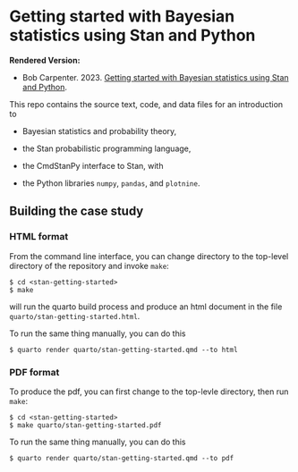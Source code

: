 # Getting started with Bayesian statistics using Stan and Python

**Rendered Version:**

* Bob Carpenter. 2023. [Getting started with Bayesian statistics using Stan and Python](https://bob-carpenter.github.io/stan-getting-started/stan-getting-started.html).

This repo contains the source text, code, and data files for an introduction to

* Bayesian statistics and probability theory,

* the Stan probabilistic programming language,

* the CmdStanPy interface to Stan, with

* the Python libraries `numpy`, `pandas`, and `plotnine`.


## Building the case study

### HTML format

From the command line interface, you can change directory to the
top-level directory of the repository and invoke `make`:

```
$ cd <stan-getting-started>
$ make
```

will run the quarto build process and produce an html document in the
file `quarto/stan-getting-started.html`.  

To run the same thing manually, you can do this

```
$ quarto render quarto/stan-getting-started.qmd --to html 
```

### PDF format

To produce the pdf, you can first change to the top-levle directory,
then run `make`:

```
$ cd <stan-getting-started>
$ make quarto/stan-getting-started.pdf
```

To run the same thing manually, you can do this

```
$ quarto render quarto/stan-getting-started.qmd --to pdf
```



